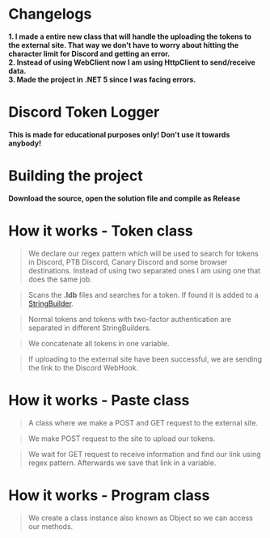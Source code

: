# Changelogs
 **1. I made a entire new class that will handle the uploading the tokens to the external site. That way we don't have to worry about hitting the character limit for Discord and getting an error.**  
 **2. Instead of using WebClient now I am using HttpClient to send/receive data.**  
 **3. Made the project in .NET 5 since I was facing errors.**

# Discord Token Logger
 **This is made for educational purposes only! Don't use it towards anybody!**

# Building the project
 **Download the source, open the solution file and compile as Release**

# How it works - **Token** class
 > We declare our regex pattern which will be used to search for tokens in Discord, PTB Discord, Canary Discord and some browser destinations. Instead of using two separated ones I am using one that does the same job.

 > Scans the **.ldb** files and searches for a token. If found it is added to a [StringBuilder](https://docs.microsoft.com/en-us/dotnet/api/system.text.stringbuilder?view=net-6.0 "StringBuilder class").

 > Normal tokens and tokens with two-factor authentication are separated in different StringBuilders.

 > We concatenate all tokens in one variable.

 > If uploading to the external site have been successful, we are sending the link to the Discord WebHook.

# How it works - **Paste** class
 > A class where we make a POST and GET request to the external site.

 > We make POST request to the site to upload our tokens.

 > We wait for GET request to receive information and find our link using regex pattern. Afterwards we save that link in a variable.

# How it works - **Program** class
 > We create a class instance also known as Object so we can access our methods.
